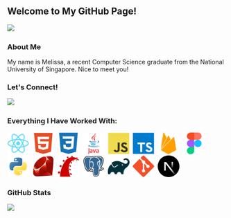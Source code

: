 ## Welcome to My GitHub Page!

![](https://komarev.com/ghpvc/?username=melissaharijanto&style=for-the-badge)

### About Me

My name is Melissa, a recent Computer Science graduate from the National University of Singapore. Nice to meet you!

### Let's Connect!
<a href="https://www.linkedin.com/in/melissaharijanto/">
  <img src="https://img.shields.io/badge/LinkedIn-0077B5?style=for-the-badge&logo=linkedin&logoColor=white">
</a>
<!-- <a href="https://www.behance.net/melisara">
  <img src="https://img.shields.io/badge/-Behance-blue?style=for-the-badge&logo=behance&logoColor=white">
</a> -->

### Everything I Have Worked With:
<img src="https://github.com/devicons/devicon/blob/master/icons/react/react-original.svg" width="50" height="50">&nbsp;
<img src="https://github.com/devicons/devicon/blob/master/icons/html5/html5-plain.svg" width="50" height="50">&nbsp;
<img src="https://github.com/devicons/devicon/blob/master/icons/css3/css3-plain.svg" width="50" height="50">&nbsp;
<img src="https://github.com/devicons/devicon/blob/master/icons/java/java-original-wordmark.svg" width="50" height="50">&nbsp;
<img src="https://github.com/devicons/devicon/blob/master/icons/javascript/javascript-original.svg" width="50" height="50">&nbsp;
<img src="https://github.com/devicons/devicon/blob/master/icons/typescript/typescript-original.svg" width="50" height="50">&nbsp;
<img src="https://github.com/devicons/devicon/blob/master/icons/firebase/firebase-plain.svg" width="50" height="50">&nbsp;
<img src="https://github.com/devicons/devicon/blob/master/icons/figma/figma-original.svg" width="50" height="50">&nbsp;
<img src="https://github.com/devicons/devicon/blob/master/icons/python/python-original.svg" width="50" height="50">&nbsp;
<img src="https://github.com/devicons/devicon/blob/master/icons/ruby/ruby-original.svg" width="50" height="50">&nbsp;
<img src="https://github.com/devicons/devicon/blob/master/icons/rails/rails-plain.svg" width="50" height="50">&nbsp;
<img src="https://github.com/devicons/devicon/blob/master/icons/postgresql/postgresql-original.svg" width="50" height="50">&nbsp;
<img src="https://github.com/devicons/devicon/blob/master/icons/gradle/gradle-original.svg" width="50" height="50">&nbsp;
<img src="https://github.com/devicons/devicon/blob/master/icons/git/git-original.svg" width="50" height="50">&nbsp;
<img src="https://github.com/devicons/devicon/blob/master/icons/nextjs/nextjs-original.svg" width="50" height="50">&nbsp;

### GitHub Stats
<img src="https://github-readme-stats.vercel.app/api?username=melissaharijanto&theme=tokyonight&show_icons=true" width="45%">&nbsp;
<!-- <img src="https://github-readme-stats.vercel.app/api/top-langs/?username=melissaharijanto&layout=compact&theme=tokyonight" width="38%"> -->

<!--
**melissaharijanto/melissaharijanto** is a ✨ _special_ ✨ repository because its `README.md` (this file) appears on your GitHub profile.

Here are some ideas to get you started:

- 🔭 I’m currently working on ...
- 🌱 I’m currently learning ...
- 👯 I’m looking to collaborate on ...
- 🤔 I’m looking for help with ...
- 💬 Ask me about ...
- 📫 How to reach me: ...
- 😄 Pronouns: ...
- ⚡ Fun fact: ...
-->

